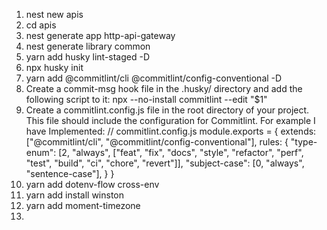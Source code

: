 1. nest new apis
2. cd apis
3. nest generate app http-api-gateway
4. nest generate library common
5. yarn add husky lint-staged -D
6. npx husky init
7. yarn add @commitlint/cli @commitlint/config-conventional -D
8. Create a commit-msg hook file in the .husky/ directory and add the following script to it:
   npx --no-install commitlint --edit "$1"
9. Create a commitlint.config.js file in the root directory of your project. This file should include the configuration for Commitlint. For example I have Implemented:
   // commitlint.config.js
   module.exports = {
   extends: ["@commitlint/cli", "@commitlint/config-conventional"],
   rules: {
   "type-enum": [2, "always", ["feat", "fix", "docs", "style", "refactor", "perf", "test", "build", "ci", "chore", "revert"]],
   "subject-case": [0, "always", "sentence-case"],
   }
   }
10. yarn add dotenv-flow cross-env
11. yarn add install winston
12. yarn add moment-timezone
13.

